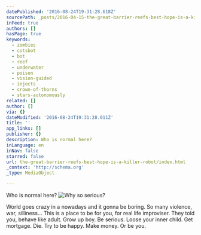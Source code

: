 ```yaml
---
datePublished: '2016-08-24T19:31:28.618Z'
sourcePath: _posts/2016-04-15-the-great-barrier-reefs-best-hope-is-a-killer-robot.md
inFeed: true
authors: []
hasPage: true
keywords:
  - zombies
  - cotsbot
  - bot
  - reef
  - underwater
  - poison
  - vision-guided
  - injects
  - crown-of-thorns
  - stars-autonomously
related: []
author: []
via: {}
dateModified: '2016-08-24T19:31:28.011Z'
title: ''
app_links: []
publisher: {}
description: Who is normal here?
inLanguage: en
inNav: false
starred: false
url: the-great-barrier-reefs-best-hope-is-a-killer-robot/index.html
_context: 'http://schema.org'
_type: MediaObject

---
```

Who is normal here?
![Why so serious?](https://the-grid-user-content.s3-us-west-2.amazonaws.com/6584e43b-b0df-453f-8b10-58f4c8a8bb96.jpg)

World goes crazy in a nowadays and it gonna be boring. So many violence, war, silliness... This is a place to be for you, for real life improviser. They told you, behave like adult. Grow up boy. Be serious. Loose your inner child. Get mortgage. Die. Try to be happy. Make money. Or be you.